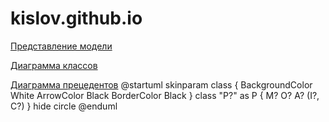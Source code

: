 # kislov.github.io

[Представление модели](https://github.com/mkisslov/kislov.github.io/blob/master/6_%D0%B2%D0%BE%D0%BF%D1%80%D0%BE%D1%81%D0%BE%D0%B2.png)

[Диаграмма классов](https://github.com/mkisslov/kislov.github.io/blob/master/%D0%BA%D0%BE%D1%80%D1%82%D0%B8%D0%BD%D0%BA%D0%B0.png)

[Диаграмма прецедентов](https://github.com/mkisslov/kislov.github.io/blob/master/%D0%94%D0%B8%D0%B0%D0%B3%D1%80%D0%B0%D0%BC%D0%BC%D0%B0_%D0%BF%D1%80%D0%B5%D1%82.png)
@startuml
skinparam class {
	BackgroundColor White
	ArrowColor Black
	BorderColor Black
}
class "P?" as P {
 M?
O? A? (I?, C?)
}
hide circle
@enduml
